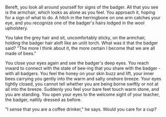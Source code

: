 Bereft, you look all around yourself for signs of the badger. 
All that you see is the armchair, which looks as alone as you 
feel. You approach it, hoping for a sign of what to do. A 
hitch in the herringbone on one arm catches your eye, and 
you recognize one of the badger's hairs lodged in the wool 
upholstery.

You take the grey hair and sit, uncomfortably sticky, on the 
armchair, holding the badger hair aloft like an unlit torch. 
What was it that the badger said? "The more I think about it, 
the more certain I become that we are all made of bees."

You close your eyes again and see the badger's deep eyes. You 
reach inward to connect with the state of bee-ing that you 
share with the badger - with all badgers. You feel the honey 
on your skin buzz and lift, your inner bees carrying you 
gently into the warm and salty onshore breeze. Your eyes 
tightly closed, you cannot tell whether you are being borne 
swiftly or not at all into the breeze. Suddenly you feel your 
bare feet touch warm stone, and you are standing. You open 
your eyes to the welcome sight of your teacher, the badger, 
nattily dressed as before.

"I sense that you are a coffee drinker," he says. Would you 
care for a cup?
